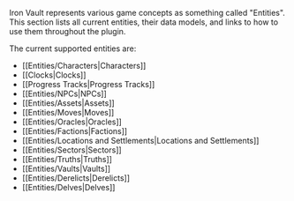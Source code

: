 Iron Vault represents various game concepts as something called "Entities". This section lists all current entities, their data models, and links to how to use them throughout the plugin.

The current supported entities are:

* [[Entities/Characters|Characters]]
* [[Clocks|Clocks]]
* [[Progress Tracks|Progress Tracks]]
* [[Entities/NPCs|NPCs]]
* [[Entities/Assets|Assets]]
* [[Entities/Moves|Moves]]
* [[Entities/Oracles|Oracles]]
* [[Entities/Factions|Factions]]
* [[Entities/Locations and Settlements|Locations and Settlements]]
* [[Entities/Sectors|Sectors]]
* [[Entities/Truths|Truths]]
* [[Entities/Vaults|Vaults]]
* [[Entities/Derelicts|Derelicts]]
* [[Entities/Delves|Delves]]
